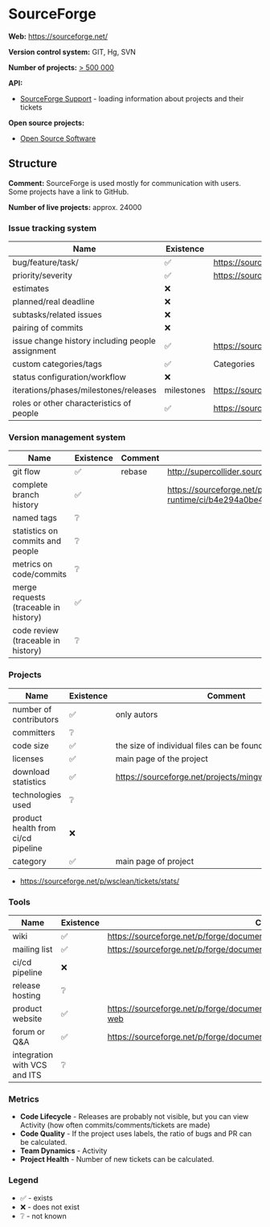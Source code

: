 SourceForge
===========

**Web:** https://sourceforge.net/

**Version control system:** GIT, Hg, SVN

**Number of projects:** [> 500 000](https://sourceforge.net/about)

**API:**

* [SourceForge Support](https://sourceforge.net/p/forge/documentation/API/) - loading information about projects and their tickets

**Open source projects:**

* [Open Source Software](https://sourceforge.net/directory/os:windows/)

## Structure

**Comment:** SourceForge is used mostly for communication with users. Some projects have a link to GitHub.

**Number of live projects:** approx. 24000

### Issue tracking system

|Name|Existence|Comment|
|---|---|---|
|bug/feature/task/|✅|https://sourceforge.net/p/mingw-w64/bugs/923/ |
|priority/severity|✅|https://sourceforge.net/p/mingw-w64/bugs/923/ |
|estimates|❌||
|planned/real deadline|❌||
|subtasks/related issues|❌||
|pairing of commits|❌||
|issue change history including people assignment|✅|https://sourceforge.net/p/mingw/bugs/2363/|
|custom categories/tags|✅|Categories|
|status configuration/workflow|❌||
|iterations/phases/milestones/releases|milestones|https://sourceforge.net/p/wsclean/tickets/milestone/3.0/|
|roles or other characteristics of people|✅|https://sourceforge.net/p/forge/documentation/Project%20Permissions/|

### Version management system

|Name|Existence|Comment|link|
|---|---|---|---|
|git flow|✅|rebase|http://supercollider.sourceforge.net/wiki/index.php/Developer_cheatsheet_for_git|
|complete branch history|✅||https://sourceforge.net/p/mingw/msys2-runtime/ci/b4e294a0be4f83c5c27b8ad2cdc3a24789a260ce/log/?path= |
|named tags|❔||
|statistics on commits and people|❔||
|metrics on code/commits|❔||
|merge requests (traceable in history)|✅||
|code review (traceable in history)|❔||


### Projects

|Name|Existence|Comment|
|---|---|---|
|number of contributors|✅|only autors|
|committers|❔||
|code size|✅|the size of individual files can be found|
|licenses|✅|main page of the project |
|download statistics|✅|https://sourceforge.net/projects/mingw/files/stats/timeline|
|technologies used|❔||
|product health from ci/cd pipeline|❌||
|category|✅|main page of project|

* https://sourceforge.net/p/wsclean/tickets/stats/

### Tools

|Name|Existence|Comment|
|---|---|---|
|wiki|✅|https://sourceforge.net/p/forge/documentation/Wiki/ |
|mailing list|✅|https://sourceforge.net/p/forge/documentation/Mailing%20Lists/ |
|ci/cd pipeline|❌||
|release hosting|❔||
|product website|✅|https://sourceforge.net/p/forge/documentation/Project%20Web%20Services/#project-web |
|forum or Q&A|✅ |https://sourceforge.net/p/forge/documentation/Discussion/ |
|integration with VCS and ITS|❔||

### Metrics

* **Code Lifecycle** - Releases are probably not visible, but you can view Activity (how often commits/comments/tickets are made)
* **Code Quality** - If the project uses labels, the ratio of bugs and PR can be calculated.
* **Team Dynamics** - Activity
* **Project Health** - Number of new tickets can be calculated.

### Legend

* ✅ - exists
* ❌ - does not exist
* ❔ - not known